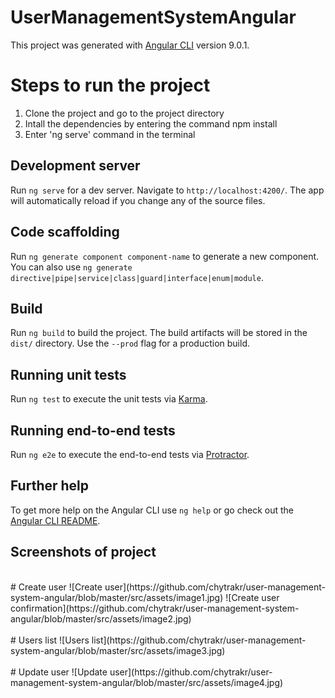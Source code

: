 # UserManagementSystemAngular

This project was generated with [Angular CLI](https://github.com/angular/angular-cli) version 9.0.1.

# Steps to run the project
1. Clone the project and go to the project directory
2. Intall the dependencies by entering the command npm install
3. Enter 'ng serve' command in the terminal

## Development server

Run `ng serve` for a dev server. Navigate to `http://localhost:4200/`. The app will automatically reload if you change any of the source files.

## Code scaffolding

Run `ng generate component component-name` to generate a new component. You can also use `ng generate directive|pipe|service|class|guard|interface|enum|module`.

## Build

Run `ng build` to build the project. The build artifacts will be stored in the `dist/` directory. Use the `--prod` flag for a production build.

## Running unit tests

Run `ng test` to execute the unit tests via [Karma](https://karma-runner.github.io).

## Running end-to-end tests

Run `ng e2e` to execute the end-to-end tests via [Protractor](http://www.protractortest.org/).

## Further help

To get more help on the Angular CLI use `ng help` or go check out the [Angular CLI README](https://github.com/angular/angular-cli/blob/master/README.md).

## Screenshots of project
<br/>
# Create user
![Create user](https://github.com/chytrakr/user-management-system-angular/blob/master/src/assets/image1.jpg)
![Create user confirmation](https://github.com/chytrakr/user-management-system-angular/blob/master/src/assets/image2.jpg)
<br/><br/>
# Users list
![Users list](https://github.com/chytrakr/user-management-system-angular/blob/master/src/assets/image3.jpg)
<br/><br/>
# Update user
![Update user](https://github.com/chytrakr/user-management-system-angular/blob/master/src/assets/image4.jpg)
